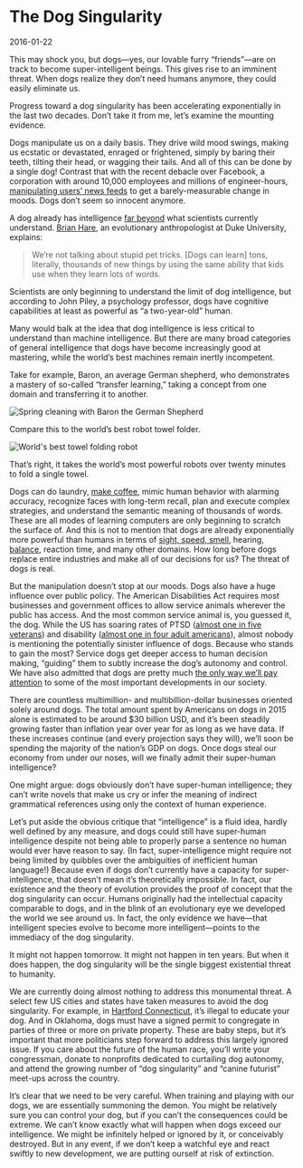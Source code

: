 # The Dog Singularity

2016-01-22

This may shock you, but dogs—yes, our lovable furry “friends”—are on track to
become super-intelligent beings. This gives rise to an imminent threat. When
dogs realize they don’t need humans anymore, they could easily eliminate us.

Progress toward a dog singularity has been accelerating exponentially in the
last two decades. Don’t take it from me, let’s examine the mounting evidence.

Dogs manipulate us on a daily basis. They drive wild mood swings, making us
ecstatic or devastated, enraged or frightened, simply by baring their teeth,
tilting their head, or wagging their tails. And all of this can be done by a
single dog! Contrast that with the recent debacle over Facebook, a corporation
with around 10,000 employees and millions of engineer-hours, [manipulating
users’ news
feeds](http://www.nytimes.com/2014/06/30/technology/facebook-tinkers-with-users-emotions-in-news-feed-experiment-stirring-outcry.html?_r=0)
to get a barely-measurable change in moods. Dogs don’t seem so innocent
anymore.

A dog already has intelligence [far
beyond](http://www.cbsnews.com/news/how-smart-is-your-dog-60-minutes/) what
scientists currently understand. [Brian
Hare](https://evolutionaryanthropology.duke.edu/people/brian-hare), an
evolutionary anthropologist at Duke University, explains:

> We’re not talking about stupid pet tricks. [Dogs can learn] tons, literally,
> thousands of new things by using the same ability that kids use when they
> learn lots of words.

Scientists are only beginning to understand the limit of dog intelligence, but
according to John Piley, a psychology professor, dogs have cognitive
capabilities at least as powerful as “a two-year-old” human.

Many would balk at the idea that dog intelligence is less critical to
understand than machine intelligence. But there are many broad categories of
general intelligence that dogs have become increasingly good at mastering,
while the world’s best machines remain inertly incompetent.

Take for example, Baron, an average German shepherd, who demonstrates a mastery
of so-called “transfer learning,” taking a concept from one domain and
transferring it to another.

![Spring cleaning with Baron the German
Shepherd](https://www.youtube.com/watch?v=lPeLAkafz1c)

Compare this to the world’s best robot towel folder.

![World's best towel folding
robot](https://www.youtube.com/watch?v=gy5g33S0Gzo)

That’s right, it takes the world’s most powerful robots over twenty minutes to
fold a single towel.

Dogs can do laundry, [make
coffee](https://www.youtube.com/watch?v=cslAEBFowdI), mimic human behavior with
alarming accuracy, recognize faces with long-term recall, plan and execute
complex strategies, and understand the semantic meaning of thousands of words.
These are all modes of learning computers are only beginning to scratch the
surface of. And this is not to mention that dogs are already exponentially more
powerful than humans in terms of [sight, speed,
smell](https://www.youtube.com/watch?v=K8nq3eRCSMQ), hearing,
[balance](https://youtu.be/q8FfNQ_E0l0?t=1m34s), reaction time, and many other
domains. How long before dogs replace entire industries and make all of our
decisions for us? The threat of dogs is real.

But the manipulation doesn’t stop at our moods. Dogs also have a huge influence
over public policy. The American Disabilities Act requires most businesses and
government offices to allow service animals wherever the public has access. And
the most common service animal is, you guessed it, the dog. While the US has
soaring rates of PTSD ([almost one in five
veterans](http://www.facethefactsusa.org/facts/the-true-price-of-war-in-human-terms))
and disability ([almost one in four adult
americans](http://apps.npr.org/unfit-for-work/)), almost nobody is mentioning
the potentially sinister influence of dogs. Because who stands to gain the
most? Service dogs get deeper access to human decision making, “guiding” them
to subtly increase the dog’s autonomy and control. We have also admitted that
dogs are pretty much [the only way we’ll pay
attention](https://youtu.be/fJ9prhPV2PI?t=1m32s) to some of the most important
developments in our society.

There are countless multimillion- and multibillion-dollar businesses oriented
solely around dogs. The total amount spent by Americans on dogs in 2015 alone
is estimated to be around $30 billion USD, and it’s been steadily growing
faster than inflation year over year for as long as we have data. If these
increases continue (and every projection says they will), we’ll soon be
spending the majority of the nation’s GDP on dogs. Once dogs steal our economy
from under our noses, will we finally admit their super-human intelligence?

One might argue: dogs obviously don’t have super-human intelligence; they can’t
write novels that make us cry or infer the meaning of indirect grammatical
references using only the context of human experience.

Let’s put aside the obvious critique that “intelligence” is a fluid idea,
hardly well defined by any measure, and dogs could still have super-human
intelligence despite not being able to properly parse a sentence no human would
ever have reason to say. (In fact, super-intelligence might require not being
limited by quibbles over the ambiguities of inefficient human language!)
Because even if dogs don’t currently have a capacity for super-intelligence,
that doesn’t mean it’s theoretically impossible. In fact, our existence and the
theory of evolution provides the proof of concept that the dog singularity can
occur. Humans originally had the intellectual capacity comparable to dogs, and
in the blink of an evolutionary eye we developed the world we see around us. In
fact, the only evidence we have—that intelligent species evolve to become more
intelligent—points to the immediacy of the dog singularity.

It might not happen tomorrow. It might not happen in ten years. But when it
does happen, the dog singularity will be the single biggest existential threat
to humanity.

We are currently doing almost nothing to address this monumental threat. A
select few US cities and states have taken measures to avoid the dog
singularity. For example, in [Hartford
Connecticut](http://www.dogwatch.com/dogtails/2012/10/15/strange-dog-laws/),
it’s illegal to educate your dog. And in Oklahoma, dogs must have a signed
permit to congregate in parties of three or more on private property. These are
baby steps, but it’s important that more politicians step forward to address
this largely ignored issue. If you care about the future of the human race,
you’ll write your congressman, donate to nonprofits dedicated to curtailing dog
autonomy, and attend the growing number of “dog singularity” and “canine
futurist” meet-ups across the country.

It’s clear that we need to be very careful. When training and playing with our
dogs, we are essentially summoning the demon. You might be relatively sure you
can control your dog, but if you can’t the consequences could be extreme. We
can’t know exactly what will happen when dogs exceed our intelligence. We might
be infinitely helped or ignored by it, or conceivably destroyed. But in any
event, if we don’t keep a watchful eye and react swiftly to new development, we
are putting ourself at risk of extinction.
